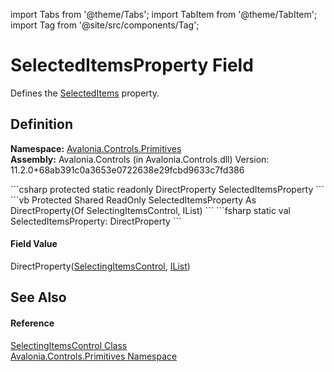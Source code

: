 import Tabs from '@theme/Tabs'; 
import TabItem from '@theme/TabItem'; 
import Tag from '@site/src/components/Tag'; 

# SelectedItemsProperty Field


Defines the <a href="P_Avalonia_Controls_Primitives_SelectingItemsControl_SelectedItems">SelectedItems</a> property.



## Definition
**Namespace:** <a href="N_Avalonia_Controls_Primitives">Avalonia.Controls.Primitives</a>  
**Assembly:** Avalonia.Controls (in Avalonia.Controls.dll) Version: 11.2.0+68ab391c0a3653e0722638e29fcbd9633c7fd386

<Tabs groupId="api-code-preview">
<TabItem value="csharp" label="C#">
```csharp
protected static readonly DirectProperty<SelectingItemsControl, IList?> SelectedItemsProperty
```
</TabItem>
<TabItem value="vb" label="VB">
```vb
Protected Shared ReadOnly SelectedItemsProperty As DirectProperty(Of SelectingItemsControl, IList)
```
</TabItem>
<TabItem value="fsharp" label="F#">
```fsharp
static val SelectedItemsProperty: DirectProperty<SelectingItemsControl, IList>
```
</TabItem>
</Tabs>



#### Field Value
DirectProperty(<a href="T_Avalonia_Controls_Primitives_SelectingItemsControl">SelectingItemsControl</a>, <a href="https://learn.microsoft.com/dotnet/api/system.collections.ilist" target="_blank" rel="noopener noreferrer">IList</a>)

## See Also


#### Reference
<a href="T_Avalonia_Controls_Primitives_SelectingItemsControl">SelectingItemsControl Class</a>  
<a href="N_Avalonia_Controls_Primitives">Avalonia.Controls.Primitives Namespace</a>  
